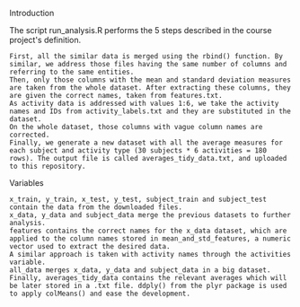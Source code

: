 Introduction

The script run_analysis.R performs the 5 steps described in the course project's definition.

    First, all the similar data is merged using the rbind() function. By similar, we address those files having the same number of columns and referring to the same entities.
    Then, only those columns with the mean and standard deviation measures are taken from the whole dataset. After extracting these columns, they are given the correct names, taken from features.txt.
    As activity data is addressed with values 1:6, we take the activity names and IDs from activity_labels.txt and they are substituted in the dataset.
    On the whole dataset, those columns with vague column names are corrected.
    Finally, we generate a new dataset with all the average measures for each subject and activity type (30 subjects * 6 activities = 180 rows). The output file is called averages_tidy_data.txt, and uploaded to this repository.

Variables

    x_train, y_train, x_test, y_test, subject_train and subject_test contain the data from the downloaded files.
    x_data, y_data and subject_data merge the previous datasets to further analysis.
    features contains the correct names for the x_data dataset, which are applied to the column names stored in mean_and_std_features, a numeric vector used to extract the desired data.
    A similar approach is taken with activity names through the activities variable.
    all_data merges x_data, y_data and subject_data in a big dataset.
    Finally, averages_tidy_data contains the relevant averages which will be later stored in a .txt file. ddply() from the plyr package is used to apply colMeans() and ease the development.
